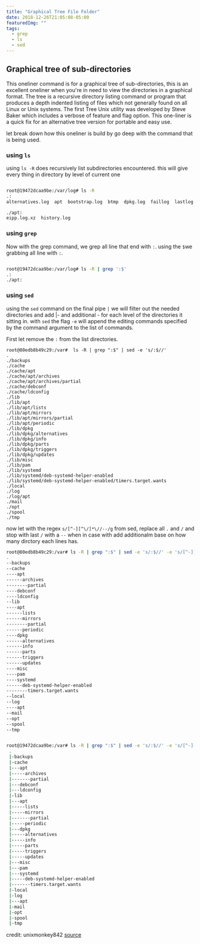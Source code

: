 ```yaml
---
title: "Graphical Tree File Folder"
date: 2018-12-26T21:05:08-05:00
featuredImg: ""
tags: 
  - grep
  - ls
  - sed
---
```



##  Graphical tree of sub-directories

This oneliner command is for a graphical tree of sub-directories, this is an excellent oneliner when you're in need to view the directories in a graphical format. The tree is a recursive directory listing command or program that produces a depth indented listing of files which not generally found on all Linux or Unix systems. The first Tree Unix utility was developed by Steve Baker which includes a verbose of feature and flag option. This one-liner is a quick fix for an alternative tree version for portable and easy use.

let break down how this oneliner is build by go deep with the command that is
being used.

### using `ls`

using `ls -R` does recursively list subdirectories encountered. this will give
every thing in directory by level of current one


```sh

root@19472dcaa9be:/var/log# ls -R
.:
alternatives.log  apt  bootstrap.log  btmp  dpkg.log  faillog  lastlog  tallylog  wtmp

./apt:
eipp.log.xz  history.log
```
### using `grep`

Now with the grep command, we grep all line that end with `:`. using the `$`we
grabbing all line with `:`. 


```sh

root@19472dcaa9be:/var/log# ls -R | grep ':$'
.:
./apt:
```

### using `sed`

using the `sed` command on the final pipe `|` we will filter out the needed
directories and add |- and additional - for each level of the directories it
sitting in. with `sed` the flag `-e` will append the editing commands specified 
by the command argument to the list of commands.

First let remove the `:` from the list directories.

```
root@80edb8b49c29:/var#  ls -R | grep ":$" | sed -e 's/:$//'
.
./backups
./cache
./cache/apt
./cache/apt/archives
./cache/apt/archives/partial
./cache/debconf
./cache/ldconfig
./lib
./lib/apt
./lib/apt/lists
./lib/apt/mirrors
./lib/apt/mirrors/partial
./lib/apt/periodic
./lib/dpkg
./lib/dpkg/alternatives
./lib/dpkg/info
./lib/dpkg/parts
./lib/dpkg/triggers
./lib/dpkg/updates
./lib/misc
./lib/pam
./lib/systemd
./lib/systemd/deb-systemd-helper-enabled
./lib/systemd/deb-systemd-helper-enabled/timers.target.wants
./local
./log
./log/apt
./mail
./opt
./spool
./tmp
```

now let with the regex `s/[^-][^\/]*\//--/g` from sed, replace all `.` and `/`
and stop with last `/` with a `--` when in case with add additionalm base on
how many dirctory each lines has.

```sh
root@80edb8b49c29:/var# ls -R | grep ":$" | sed -e 's/:$//' -e 's/[^-][^\/]*\//--/g'
.
--backups
--cache
----apt
------archives
--------partial
----debconf
----ldconfig
--lib
----apt
------lists
------mirrors
--------partial
------periodic
----dpkg
------alternatives
------info
------parts
------triggers
------updates
----misc
----pam
----systemd
------deb-systemd-helper-enabled
--------timers.target.wants
--local
--log
----apt
--mail
--opt
--spool
--tmp

```

```sh

root@19472dcaa9be:/var# ls -R | grep ":$" | sed -e 's/:$//' -e 's/[^-][^\/]*\//--/g' -e 's/^/ /' -e 's/-/|/'
 .
 |-backups
 |-cache
 |---apt
 |-----archives
 |-------partial
 |---debconf
 |---ldconfig
 |-lib
 |---apt
 |-----lists
 |-----mirrors
 |-------partial
 |-----periodic
 |---dpkg
 |-----alternatives
 |-----info
 |-----parts
 |-----triggers
 |-----updates
 |---misc
 |---pam
 |---systemd
 |-----deb-systemd-helper-enabled
 |-------timers.target.wants
 |-local
 |-log
 |---apt
 |-mail
 |-opt
 |-spool
 |-tmp

```

credit: unixmonkey842 [source](https://www.commandlinefu.com/commands/view/710/graphical-tree-of-sub-directories)

